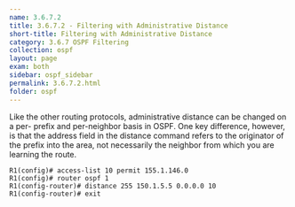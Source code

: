 ```yaml
---
name: 3.6.7.2
title: 3.6.7.2 - Filtering with Administrative Distance
short-title: Filtering with Administrative Distance
category: 3.6.7 OSPF Filtering
collection: ospf
layout: page
exam: both
sidebar: ospf_sidebar
permalink: 3.6.7.2.html
folder: ospf
---
```

Like the other routing protocols, administrative distance can be changed on a per- prefix and per-neighbor basis in OSPF. One key difference, however, is that the address field in the distance command refers to the originator of the prefix into the area, not necessarily the neighbor from which you are learning the route.
```
R1(config)# access-list 10 permit 155.1.146.0
R1(config)# router ospf 1
R1(config-router)# distance 255 150.1.5.5 0.0.0.0 10
R1(config-router)# exit
```
